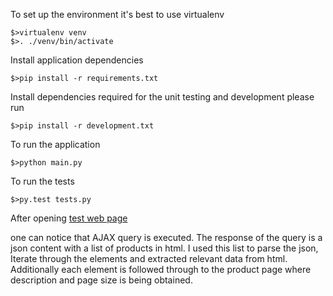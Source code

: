 To set up the environment it's best to use virtualenv

```
$>virtualenv venv
$>. ./venv/bin/activate
```

Install application dependencies
```
$>pip install -r requirements.txt
```

Install dependencies required for the unit testing and development please run
```
$>pip install -r development.txt
```

To run the application
```
$>python main.py
```

To run the tests
```
$>py.test tests.py
```


After opening [test web page](http://www.sainsburys.co.uk/webapp/wcs/stores/servlet/CategoryDisplay?listView=true&orderBy=FAVOURITES_FIRST&parent_category_rn=12518&top_category=12518&langId=44&beginIndex=0&pageSize=20&catalogId=10137&searchTerm=&categoryId=185749&listId=&storeId=10151&promotionId=#langId=44&storeId=10151&catalogId=10137&categoryId=185749&parent_category_rn=12518&top_category=12518&pageSize=20&orderBy=FAVOURITES_FIRST&searchTerm=&beginIndex=0&hideFilters=true)

one can notice that AJAX query is executed. The response of the query is a json content with a list of products in html. I used this list to parse the json, Iterate through the elements and extracted relevant data from html. Additionally each element is followed through to the product page where description and page size is being obtained. 